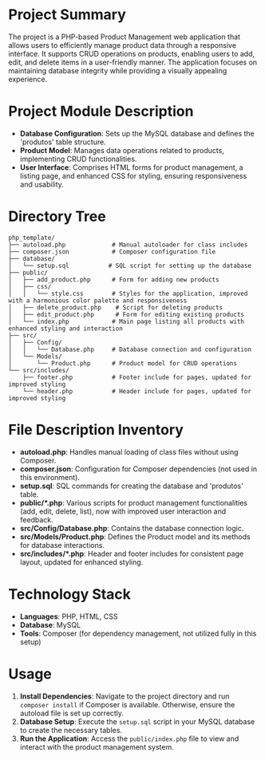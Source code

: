 # Project Summary
The project is a PHP-based Product Management web application that allows users to efficiently manage product data through a responsive interface. It supports CRUD operations on products, enabling users to add, edit, and delete items in a user-friendly manner. The application focuses on maintaining database integrity while providing a visually appealing experience.

# Project Module Description
- **Database Configuration**: Sets up the MySQL database and defines the 'produtos' table structure.
- **Product Model**: Manages data operations related to products, implementing CRUD functionalities.
- **User Interface**: Comprises HTML forms for product management, a listing page, and enhanced CSS for styling, ensuring responsiveness and usability.

# Directory Tree
```
php_template/
├── autoload.php             # Manual autoloader for class includes
├── composer.json            # Composer configuration file
├── database/
│   └── setup.sql           # SQL script for setting up the database
├── public/
│   ├── add_product.php      # Form for adding new products
│   ├── css/
│   │   └── style.css        # Styles for the application, improved with a harmonious color palette and responsiveness
│   ├── delete_product.php    # Script for deleting products
│   ├── edit_product.php      # Form for editing existing products
│   └── index.php            # Main page listing all products with enhanced styling and interaction
├── src/
│   ├── Config/
│   │   └── Database.php     # Database connection and configuration
│   └── Models/
│       └── Product.php      # Product model for CRUD operations
└── src/includes/
    ├── footer.php           # Footer include for pages, updated for improved styling
    └── header.php           # Header include for pages, updated for improved styling
```

# File Description Inventory
- **autoload.php**: Handles manual loading of class files without using Composer.
- **composer.json**: Configuration for Composer dependencies (not used in this environment).
- **setup.sql**: SQL commands for creating the database and 'produtos' table.
- **public/*.php**: Various scripts for product management functionalities (add, edit, delete, list), now with improved user interaction and feedback.
- **src/Config/Database.php**: Contains the database connection logic.
- **src/Models/Product.php**: Defines the Product model and its methods for database interactions.
- **src/includes/*.php**: Header and footer includes for consistent page layout, updated for enhanced styling.

# Technology Stack
- **Languages**: PHP, HTML, CSS
- **Database**: MySQL
- **Tools**: Composer (for dependency management, not utilized fully in this setup)

# Usage
1. **Install Dependencies**: Navigate to the project directory and run `composer install` if Composer is available. Otherwise, ensure the autoload file is set up correctly.
2. **Database Setup**: Execute the `setup.sql` script in your MySQL database to create the necessary tables.
3. **Run the Application**: Access the `public/index.php` file to view and interact with the product management system.
